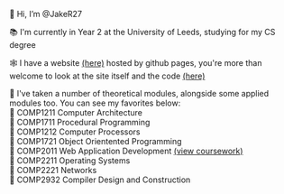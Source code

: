 👋 Hi, I’m @JakeR27

📚 I'm currently in Year 2️ at the University of Leeds, studying for my CS degree

🕸 I have a website [(here)](www.jakebs.xyz) hosted by github pages, you're more than welcome to look at the site itself and the code [(here)](https://github.com/JakeR27/jaker27.github.io)

📜 I've taken a number of theoretical modules, alongside some applied modules too. You can see my favorites below:  
🎯 COMP1211 Computer Architecture  
🎯 COMP1711 Procedural Programming  
🎯 COMP1212 Computer Processors  
🎯 COMP1721 Object Orientented Programming  
🎯 COMP2011 Web Application Development [(view coursework)](www.jakebs.xyz)  
🎯 COMP2211 Operating Systems  
🎯 COMP2221 Networks  
🎯 COMP2932 Compiler Design and Construction  

